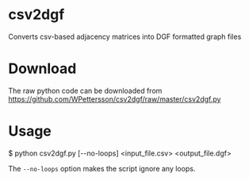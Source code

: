 csv2dgf
=======

Converts csv-based adjacency matrices into DGF formatted graph files

Download
=======
The raw python code can be downloaded from https://github.com/WPettersson/csv2dgf/raw/master/csv2dgf.py

Usage
=======

$ python csv2dgf.py [--no-loops] \<input_file.csv\> \<output_file.dgf\>

The <code>--no-loops</code> option makes the script ignore any loops.
